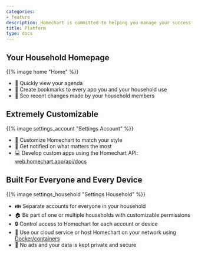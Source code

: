```yaml
---
categories:
- feature
description: Homechart is committed to helping you manage your successful household, in the cloud or self hosted.
title: Platform
type: docs
---
```


## Your Household Homepage

{{% image home "Home" %}}

- 📅 Quickly view your agenda
- 🔖 Create bookmarks to every app you and your household use
- 👀 See recent changes made by your household members

## Extremely Customizable

{{% image settings_account "Settings Account" %}}

- 🌈 Customize Homechart to match your style
- 🔕 Get notified on what matters the most
- 💻 Develop custom apps using the Homechart API: [web.homechart.app/api/docs](https://web.homechart.app/api/docs)

## Built For Everyone and Every Device

{{% image settings_household "Settings Household" %}}

- 👪 Separate accounts for everyone in your household
- 🏠 Be part of one or multiple households with customizable permissions
- 🔒 Control access to Homechart for each account or device
- 📱 Use our cloud service or host Homechart on your network using [Docker/containers](https://github.com/orgs/candiddev/packages/container/package/homechart)
- 🖖 No ads and your data is kept private and secure
